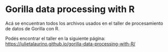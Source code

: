 # Gorilla data processing with R

Acá se encuentran todos los archivos usados en el taller de procesamiento de datos de Gorilla con R. 

Podés encontrar el taller en la siguiente página:
https://julietalaurino.github.io/gorilla-data-processing-with-R/
